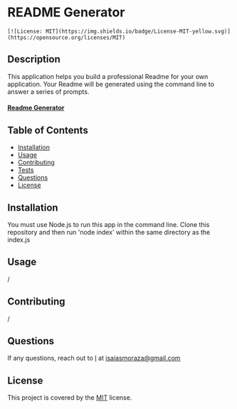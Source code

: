 # README Generator
    [![License: MIT](https://img.shields.io/badge/License-MIT-yellow.svg)](https://opensource.org/licenses/MIT)

## Description

This application helps you build a professional Readme for your own application. Your Readme will be generated using the command line to answer a series of prompts.

#### [Readme Generator](https://www.github.com/mrza1127/09-readme-generator)

## Table of Contents
* [Installation](#installation)
* [Usage](#usage)
* [Contributing](#contributing)
* [Tests](#tests)
* [Questions](#questions)
* [License](#license)

## Installation
You must use Node.js to run this app in the command line. Clone this repository and then run 'node index' within the same directory as the index.js

## Usage 
/

## Contributing

/

## Questions

If any questions, reach out to [I](https://github.com/mrza1127) at 
[isaiasmoraza@gmail.com](mailto:isaiasmoraza@gmail.com)

## License

This project is covered by the [MIT](https://opensource.org/licenses/MIT)
license.